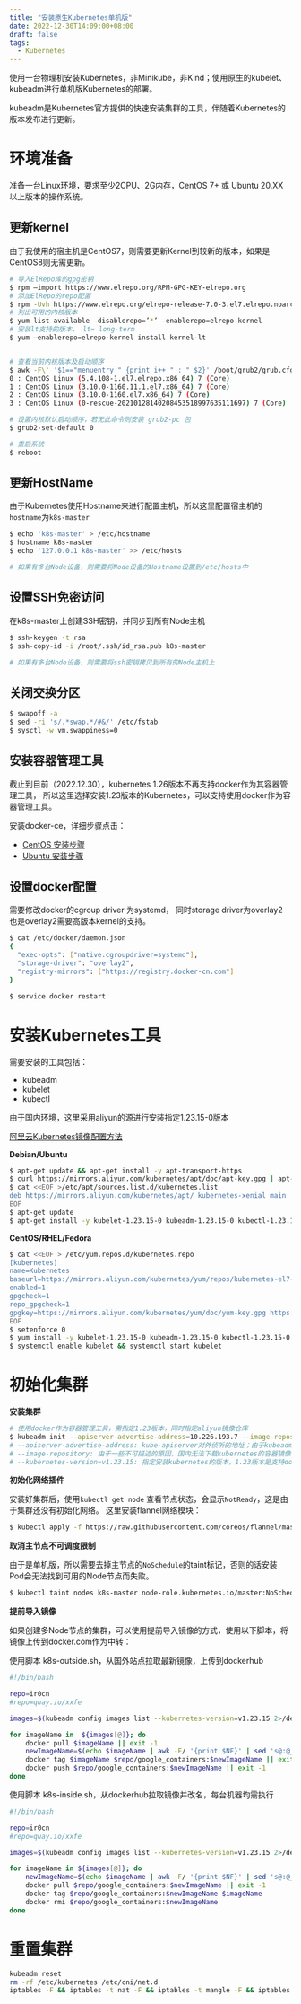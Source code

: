 ```yaml
---
title: "安装原生Kubernetes单机版"
date: 2022-12-30T14:09:00+08:00
draft: false
tags:
  - Kubernetes
---
```


使用一台物理机安装Kubernetes，非Minikube，非Kind；使用原生的kubelet、kubeadm进行单机版Kubernetes的部署。

kubeadm是Kubernetes官方提供的快速安装集群的工具，伴随着Kubernetes的版本发布进行更新。

<!--more-->

# 环境准备

准备一台Linux环境，要求至少2CPU、2G内存，CentOS 7+ 或 Ubuntu 20.XX 以上版本的操作系统。


## 更新kernel 

由于我使用的宿主机是CentOS7，则需要更新Kernel到较新的版本，如果是CentOS8则无需更新。

```bash
# 导入ElRepo库的gpg密钥
$ rpm –import https://www.elrepo.org/RPM-GPG-KEY-elrepo.org
# 添加ElRepo的repo配置
$ rpm -Uvh https://www.elrepo.org/elrepo-release-7.0-3.el7.elrepo.noarch.rpm
# 列出可用的内核版本
$ yum list available –disablerepo=’*’ –enablerepo=elrepo-kernel
# 安装lt支持的版本， lt= long-term
$ yum –enablerepo=elrepo-kernel install kernel-lt


# 查看当前内核版本及启动顺序
$ awk -F\' '$1=="menuentry " {print i++ " : " $2}' /boot/grub2/grub.cfg
0 : CentOS Linux (5.4.108-1.el7.elrepo.x86_64) 7 (Core)
1 : CentOS Linux (3.10.0-1160.11.1.el7.x86_64) 7 (Core)
2 : CentOS Linux (3.10.0-1160.el7.x86_64) 7 (Core)
3 : CentOS Linux (0-rescue-20210128140208453518997635111697) 7 (Core)

# 设置内核默认启动顺序，若无此命令则安装 grub2-pc 包
$ grub2-set-default 0

# 重启系统
$ reboot 

```

## 更新HostName

由于Kubernetes使用Hostname来进行配置主机，所以这里配置宿主机的`hostname`为`k8s-master`

```bash
$ echo 'k8s-master' > /etc/hostname
$ hostname k8s-master
$ echo '127.0.0.1 k8s-master' >> /etc/hosts

# 如果有多台Node设备，则需要将Node设备的Hostname设置到/etc/hosts中
```

## 设置SSH免密访问

在k8s-master上创建SSH密钥，并同步到所有Node主机

```bash
$ ssh-keygen -t rsa
$ ssh-copy-id -i /root/.ssh/id_rsa.pub k8s-master

# 如果有多台Node设备，则需要将ssh密钥拷贝到所有的Node主机上
```

## 关闭交换分区

```bash
$ swapoff -a
$ sed -ri 's/.*swap.*/#&/' /etc/fstab
$ sysctl -w vm.swappiness=0
```

## 安装容器管理工具

截止到目前（2022.12.30），kubernetes 1.26版本不再支持docker作为其容器管理工具，
所以这里选择安装1.23版本的Kubernetes，可以支持使用docker作为容器管理工具。

安装docker-ce，详细步骤点击：

 - [CentOS 安装步骤](https://docs.docker.com/engine/install/centos/)
 - [Ubuntu 安装步骤](https://docs.docker.com/engine/install/ubuntu/)

## 设置docker配置

需要修改docker的cgroup driver 为systemd， 同时storage driver为overlay2
也是overlay2需要高版本kernel的支持。

```bash
$ cat /etc/docker/daemon.json
{
  "exec-opts": ["native.cgroupdriver=systemd"],
  "storage-driver": "overlay2",
  "registry-mirrors": ["https://registry.docker-cn.com"]
}

$ service docker restart
```

# 安装Kubernetes工具

需要安装的工具包括：
- kubeadm
- kubelet
- kubectl

由于国内环境，这里采用aliyun的源进行安装指定1.23.15-0版本

[阿里云Kubernetes镜像配置方法](https://developer.aliyun.com/mirror/kubernetes/?spm=a2c6h.25603864.0.0.2619274fzqz5ya)

**Debian/Ubuntu**
```bash
$ apt-get update && apt-get install -y apt-transport-https
$ curl https://mirrors.aliyun.com/kubernetes/apt/doc/apt-key.gpg | apt-key add - 
$ cat <<EOF >/etc/apt/sources.list.d/kubernetes.list
deb https://mirrors.aliyun.com/kubernetes/apt/ kubernetes-xenial main
EOF
$ apt-get update
$ apt-get install -y kubelet-1.23.15-0 kubeadm-1.23.15-0 kubectl-1.23.15-0
```

**CentOS/RHEL/Fedora**
```bash
$ cat <<EOF > /etc/yum.repos.d/kubernetes.repo
[kubernetes]
name=Kubernetes
baseurl=https://mirrors.aliyun.com/kubernetes/yum/repos/kubernetes-el7-x86_64/
enabled=1
gpgcheck=1
repo_gpgcheck=1
gpgkey=https://mirrors.aliyun.com/kubernetes/yum/doc/yum-key.gpg https://mirrors.aliyun.com/kubernetes/yum/doc/rpm-package-key.gpg
EOF
$ setenforce 0
$ yum install -y kubelet-1.23.15-0 kubeadm-1.23.15-0 kubectl-1.23.15-0
$ systemctl enable kubelet && systemctl start kubelet
```

# 初始化集群

**安装集群**
```bash
# 使用docker作为容器管理工具，需指定1.23版本，同时指定aliyun镜像仓库
$ kubeadm init --apiserver-advertise-address=10.226.193.7 --image-repository registry.aliyuncs.com/google_containers --kubernetes-version=v1.23.15 --service-cidr=10.96.0.0/12 --pod-network-cidr=10.244.0.0/16 --v=5
# --apiserver-advertise-address: kube-apiserver对外侦听的地址；由于kubeadm默认使用eth0的地址作为侦听地址，在某些情况下不适用
# --image-repository: 由于一些不可描述的原因，国内无法下载kubernetes的容器镜像，这里使用阿里云的镜像仓库
# --kubernetes-version=v1.23.15: 指定安装kubernetes的版本，1.23版本是支持docker作为容器支持的
```


**初始化网络插件**

安装好集群后，使用`kubectl get node` 查看节点状态，会显示`NotReady`，这是由于集群还没有初始化网络。
这里安装flannel网络模块：

```bash
$ kubectl apply -f https://raw.githubusercontent.com/coreos/flannel/master/Documentation/kube-flannel.yml
```

**取消主节点不可调度限制**

由于是单机版，所以需要去掉主节点的`NoSchedule`的taint标记，否则的话安装Pod会无法找到可用的Node节点而失败。

```bash
$ kubectl taint nodes k8s-master node-role.kubernetes.io/master:NoSchedule-
```


**提前导入镜像**

如果创建多Node节点的集群，可以使用提前导入镜像的方式，使用以下脚本，将镜像上传到docker.com作为中转：

使用脚本 k8s-outside.sh，从国外站点拉取最新镜像，上传到dockerhub
```bash
#!/bin/bash

repo=ir0cn
#repo=quay.io/xxfe

images=$(kubeadm config images list --kubernetes-version=v1.23.15 2>/dev/null | awk '{print $1}')

for imageName in  ${images[@]}; do
    docker pull $imageName || exit -1
    newImageName=$(echo $imageName | awk -F/ '{print $NF}' | sed 's@:@__@')
    docker tag $imageName $repo/google_containers:$newImageName || exit -1
    docker push $repo/google_containers:$newImageName || exit -1
done
```

使用脚本 k8s-inside.sh，从dockerhub拉取镜像并改名，每台机器均需执行
```bash
#!/bin/bash

repo=ir0cn
#repo=quay.io/xxfe

images=$(kubeadm config images list --kubernetes-version=v1.23.15 2>/dev/null | awk '{print $1}')

for imageName in ${images[@]}; do
    newImageName=$(echo $imageName | awk -F/ '{print $NF}' | sed 's@:@__@')
    docker pull $repo/google_containers:$newImageName || exit -1
    docker tag $repo/google_containers:$newImageName $imageName
    docker rmi $repo/google_containers:$newImageName
done
```


# 重置集群

```bash
kubeadm reset
rm -rf /etc/kubernetes /etc/cni/net.d
iptables -F && iptables -t nat -F && iptables -t mangle -F && iptables -X

```